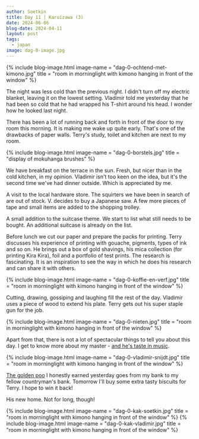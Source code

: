 ```yaml
---
author: Soetkin
title: Day 11 | Karuizawa (3)
date: 2024-06-06
blog-date: 2024-04-11
layout: post
tags:
  - japan
image: dag-0-image.jpg
---
```

{% include blog-image.html image-name = "dag-0-ochtend-met-kimono.jpg"  title = "room in morninglight with kimono hanging in front of the window" %}

The night was less cold than the previous night. I didn't turn off my electric blanket, leaving it on the lowest setting. Vladimir told me yesterday that he had been so cold that he had wrapped his T-shirt around his head. I wonder how he looked last night.

There has been a lot of running back and forth in front of the door to my room this morning. It is making me wake up quite early. That's one of the drawbacks of paper walls. Terry's study, toilet and kitchen are next to my room. 

{% include blog-image.html image-name = "dag-0-borstels.jpg"  title = "display of mokuhanga brushes" %}

We have breakfast on the terrace in the sun. Fresh, but nicer than in the cold kitchen, in my opinion. Vladimir isn't too keen on the idea, but it's the second time we've had dinner outside. Which is appreciated by me.

A visit to the local hardware store. The squirters we have been in search of are out of stock. V. decides to buy a Japanese saw. A few more pieces of tape and small items are added to the shopping trolley.

A small addition to the suitcase theme. We start to list what still needs to be bought. An additional suitcase is already on the list.

Before lunch we cut our paper and prepare the packs for printing. Terry discusses his experience of printing with gouache, pigments, types of ink and so on. He brings out a box of gold shavings, his mica collection (for printing Kira Kira), foil and a portfolio of test prints. The research is fascinating. It is an inspiration to see the way in which he does his research and can share it with others.

{% include blog-image.html image-name = "dag-0-koffie-en-verf.jpg"  title = "room in morninglight with kimono hanging in front of the window" %}

Cutting, drawing, gossiping and laughing fill the rest of the day. Vladimir uses a piece of wood to extend his plate. Terry gets out his super staple gun for the job.

{% include blog-image.html image-name = "dag-0-nieten.jpg"  title = "room in morninglight with kimono hanging in front of the window" %}

Apart from that, there is not a lot of spectacular things to tell you about this day. I get to know more about my master - [and he's taste in music](https://www.google.com/search?client=safari&sca_esv=fd299e0f5b2672c9&sca_upv=1&hl=nl-be&q=&si=AKbGX_rtvl4gHjpzPKpYolykTK-DwT7ha6dJftcynCd9eVgGN0Fxv1U9w4a8OKPmTXLV-G0t8hVszqnHfSQrjU8vIf8BnQdVUe-sLiNI-Lx-4YrZSReyLlEHtWn46loKCh1OgqDKMD9p&sa=X&ved=2ahUKEwjzn-bVw7qFAxXla_UHHckED8IQv_UKKAB6BAgYEAE&biw=375&bih=547&dpr=2).

{% include blog-image.html image-name = "dag-0-vladimir-snijdt.jpg"  title = "room in morninglight with kimono hanging in front of the window" %}

[The golden poo](https://en.wikipedia.org/wiki/Kin_no_unko) I honestly earned yesterday goes from my bank to my fellow countryman's bank. Tomorrow I'll buy some extra tasty biscuits for Terry. I hope to win it back!

His new home. Not for long, though!

{% include blog-image.html image-name = "dag-0-kak-soetkin.jpg"  title = "room in morninglight with kimono hanging in front of the window" %}
{% include blog-image.html image-name = "dag-0-kak-vladimir.jpg"  title = "room in morninglight with kimono hanging in front of the window" %}


